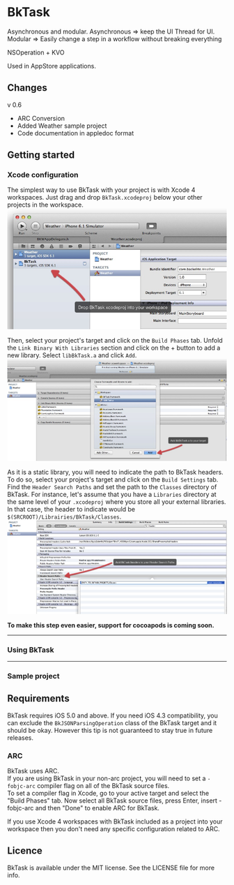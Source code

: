 # BkTask
Asynchronous and modular.
Asynchronous => keep the UI Thread for UI.
Modular => Easily change a step in a workflow without breaking everything

NSOperation + KVO

Used in AppStore applications.

## Changes
v 0.6  

* ARC Conversion
* Added Weather sample project
* Code documentation in appledoc format

## Getting started
### Xcode configuration
The simplest way to use BkTask with your project is with Xcode 4 workspaces. Just drag and drop `BkTask.xcodeproj` below your other projects in the workspace.
![Drop BkTask xcodeproj into your workspace](/Images/BkTask_1.jpg "Drop BkTask xcodeproj into your workspace")  

Then, select your project's target and click on the `Build Phases` tab. Unfold the `Link Binary With Libraries` section and click on the + button to add a new library.
Select `libBkTask.a` and click `Add`.  
![Add libBkTask.a to your target](/Images/BkTask_2.jpg "Add libBkTask.a to your target")  

As it is a static library, you will need to indicate the path to BkTask headers. To do so, select your project's target and click on the `Build Settings` tab. Find the `Header Search Paths` and set the path to the `Classes` directory of BkTask.
For instance, let's assume that you have a `Libraries` directory at the same level of your `.xcodeproj` where you store all your external libraries. In that case, the header to indicate would be `$(SRCROOT)/Librairies/BkTask/Classes`.  
![Add BkTask headers to your Header Search Paths](/Images/BkTask_3.jpg "Add BkTask headers to your Header Search Paths")  

__To make this step even easier, support for cocoapods is coming soon.__

-------

### Using BkTask

-------

### Sample project


## Requirements
BkTask requires iOS 5.0 and above. If you need iOS 4.3 compatibility, you can exclude the `BkJSONParsingOperation` class of the BkTask target and it should be okay. 
However this tip is not guaranteed to stay true in future releases. 

### ARC
BkTask uses ARC.  
If you are using BkTask in your non-arc project, you will need to set a `-fobjc-arc` compiler flag on all of the BkTask source files.  
To set a compiler flag in Xcode, go to your active target and select the "Build Phases" tab. Now select all BkTask source files, press Enter, insert -fobjc-arc and then "Done" to enable ARC for BkTask.     

If you use Xcode 4 workspaces with BkTask included as a project into your workspace then you don't need any specific configuration related to ARC.

## Licence
BkTask is available under the MIT license. See the LICENSE file for more info.
